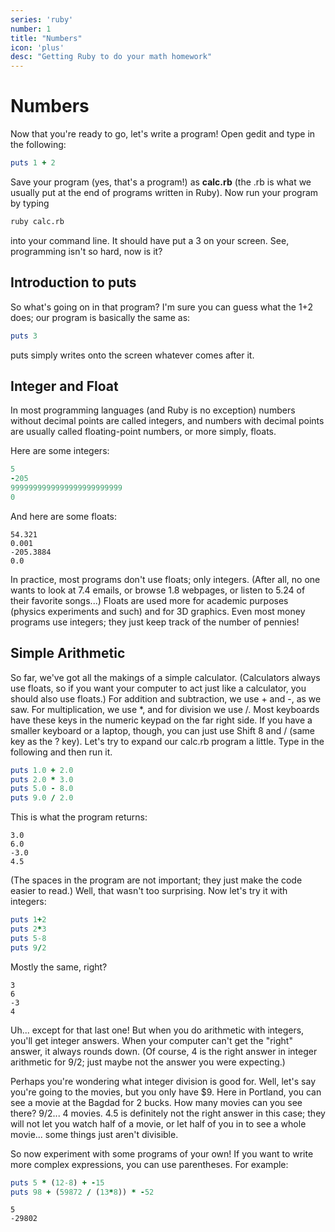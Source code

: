 ```yaml
---
series: 'ruby'
number: 1
title: "Numbers"
icon: 'plus'
desc: "Getting Ruby to do your math homework"
---
```

# Numbers

Now that you're ready to go, let's write a program! Open gedit and type in the following:

~~~~ ruby
puts 1 + 2
~~~~

Save your program (yes, that's a program!) as **calc.rb** (the .rb is what we usually put at the end of programs written in Ruby). Now run your program by typing

~~~~ bash
ruby calc.rb
~~~~

into your command line. It should have put a 3 on your screen. See, programming isn't so hard, now is it?

## Introduction to puts

So what's going on in that program? I'm sure you can guess what the  1+2 does; our program is basically the same as:

~~~~ ruby
puts 3
~~~~

puts simply writes onto the screen whatever comes after it.

## Integer and Float

In most programming languages (and Ruby is no exception) numbers without decimal points are called integers, and numbers with decimal points are usually called floating-point numbers, or more simply, floats.

Here are some integers:

~~~~ ruby
5
-205
9999999999999999999999999
0
~~~~

And here are some floats:

~~~~ plain
54.321
0.001
-205.3884
0.0
~~~~

In practice, most programs don't use floats; only integers. (After all, no one wants to look at 7.4 emails, or browse 1.8 webpages, or listen to 5.24 of their favorite songs...) Floats are used more for academic purposes (physics experiments and such) and for 3D graphics. Even most money programs use integers; they just keep track of the number of pennies!

## Simple Arithmetic

So far, we've got all the makings of a simple calculator. (Calculators always use floats, so if you want your computer to act just like a calculator, you should also use floats.) For addition and subtraction, we use + and -, as we saw. For multiplication, we use \*, and for division we use /. Most keyboards have these keys in the numeric keypad on the far right side. If you have a smaller keyboard or a laptop, though, you can just use Shift 8 and / (same key as the ? key). Let's try to expand our calc.rb program a little. Type in the following and then run it.

~~~~ ruby
puts 1.0 + 2.0
puts 2.0 * 3.0
puts 5.0 - 8.0
puts 9.0 / 2.0
~~~~

This is what the program returns:

~~~~ plain
3.0
6.0
-3.0
4.5
~~~~

(The spaces in the program are not important; they just make the code easier to read.) Well, that wasn't too surprising. Now let's try it with integers:

~~~~ ruby
puts 1+2
puts 2*3
puts 5-8
puts 9/2
~~~~

Mostly the same, right?

~~~~ plain
3
6
-3
4
~~~~

Uh... except for that last one! But when you do arithmetic with integers, you'll get integer answers. When your computer can't get the "right" answer, it always rounds down. (Of course, 4 is the right answer in integer arithmetic for 9/2; just maybe not the answer you were expecting.)

Perhaps you're wondering what integer division is good for. Well, let's say you're going to the movies, but you only have $9. Here in Portland, you can see a movie at the Bagdad for 2 bucks. How many movies can you see there?  9/2... 4 movies. 4.5 is definitely not the right answer in this case; they will not let you watch half of a movie, or let half of you in to see a whole movie... some things just aren't divisible.

So now experiment with some programs of your own! If you want to write more complex expressions, you can use parentheses. For example:

~~~~ ruby
puts 5 * (12-8) + -15
puts 98 + (59872 / (13*8)) * -52
~~~~

~~~~ plain
5
-29802
~~~~
